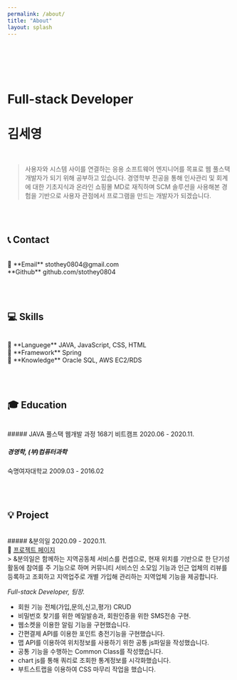 ```yaml
---
permalink: /about/
title: "About"
layout: splash
---
```


<br><br><br><br>

# Full-stack Developer
# 김세영

<br>

> 사용자와 시스템 사이를 연결하는 응용 소프트웨어 엔지니어를 목표로 웹 풀스택 개발자가 되기 위해 공부하고 있습니다. 경영학부 전공을 통해 인사관리 및 회계에 대한 기초지식과 온라인 쇼핑몰 MD로 재직하며 SCM 솔루션을 사용해본 경험을 기반으로 사용자 관점에서 프로그램을 만드는 개발자가 되겠습니다.

<br><br>

## 📞 Contact
<br>
📧 **Email**   stothey0804@gmail.com<br>
<i class="fab fa-github"></i> **Github**  github.com/stothey0804<br>

<br><br>

## 💻 Skills
<br>
📖 **Languege**    JAVA, JavaScript, CSS, HTML<br>
🔨 **Framework**   Spring<br>
🧠 **Knowledge**   Oracle SQL, AWS EC2/RDS<br>

<br><br>

## 🎓 Education
<br>
##### JAVA 풀스택 웹개발 과정 168기
비트캠프
2020.06 - 2020.11.

##### 경영학, (부)컴퓨터과학
숙명여자대학교 
2009.03 - 2016.02

<br><br>

## 💡 Project
<br>
##### &분의일
2020.09 - 2020.11.<br>
🔗 <a href="http://stothey0804.github.io/project">프로젝트 페이지</a>
<br>
> &분의일은 함께하는 지역공동체 서비스를 컨셉으로, 현재 위치를 기반으로 한 단기성 활동에 참여를 주 기능으로 하며 커뮤니티 서비스인 소모임 기능과 인근 업체의 리뷰를 등록하고 조회하고 지역업주로 개별 가입해 관리하는 지역업체 기능을 제공합니다.
<br>

_Full-stack Developer, 팀장._

- 회원 기능 전체(가입,문의,신고,평가) CRUD
- 비밀번호 찾기를 위한 메일발송과, 회원인증을 위한 SMS전송 구현.
- 웹소켓을 이용한 알림 기능을 구현했습니다.
- 간편결제 API를 이용한 포인트 충전기능을 구현했습니다.
- 맵 API를 이용하여 위치정보를 사용하기 위한 공통 js파일을 작성했습니다.
- 공통 기능을 수행하는 Common Class를 작성했습니다.
- chart js를 통해 쿼리로 조회한 통계정보를 시각화했습니다.
- 부트스트랩을 이용하여 CSS 마무리 작업을 했습니다.